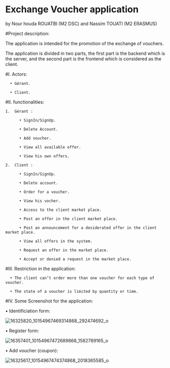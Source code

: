 # Exchange Voucher application

by Nour houda ROUATBI (M2 DSC) and Nassim TOUATI (M2 ERASMUS)

#Project description:

The application is intended for the promotion of the exchange of vouchers.

The application is divided in two parts, the first part is the backend which is the server, and the second part is the frontend which is considered as the client. 

#I.	Actors:

      •	Gérant.

      •	Client.

#II.	functionalities:

    1.	Gérant :

          •	SignIn/SignUp.

          •	Delete Account.

          •	Add voucher.

          •	View all available offer.

          •	View his own offers.

    2.	Client :

          •	SignIn/SignUp.
          
          •	Delete account.

          •	Order for a voucher.

          •	View his vocher.

          •	Access to the client market place.

          •	Post an offer in the client market place.

          •	Post an announcement for a desiderated offer in the client market place.

          •	View all offers in the system.

          •	Request an offer in the market place.

          •	Accept or denied a request in the market place.

#III.	Restriction in the application:

      •	The client can’t order more than one voucher for each type of voucher.

      •	The state of a voucher is limited by quantity or time.

#IV.	Some Screenshot for the application:


 •	Identificiation form:
 
![16325820_10154967469314868_292474692_o](https://cloud.githubusercontent.com/assets/15886418/22389638/f63b2108-e4e6-11e6-89c1-77e61591e34e.png)

 •    Register form:
 
![16357401_10154967472689868_1582789165_o](https://cloud.githubusercontent.com/assets/15886418/22389639/f63c2288-e4e6-11e6-8403-2e67ddea9a42.png)

 •	Add voucher (coupon):
 
![16325617_10154967474374868_2018365585_o](https://cloud.githubusercontent.com/assets/15886418/22389637/f5f00d80-e4e6-11e6-8b86-84d76e2db02a.png)
